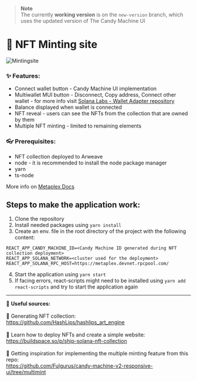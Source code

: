 > **Note** <br>
> The currently **working version** is on the ```new-version``` branch, which uses the updated version of The Candy Machine UI

# :tada: NFT Minting site
![Mintingsite](https://i.imgur.com/Cnk7WCQ.png)

### :sparkles: Features:
- Connect wallet button - Candy Machine UI implementation
- Multiwallet MUI button - Disconnect, Copy address, Connect other wallet - for more info visit [Solana Labs - Wallet Adapter repository](https://github.com/solana-labs/wallet-adapter)
- Balance displayed when wallet is connected
- NFT reveal - users can see the NFTs from the collection that are owned by them
- Multiple NFT minting - limited to remaining elements


### :eyeglasses: Prerequisites:
- NFT collection deployed to Arweave
- node - it is recommended to install the node package manager
- yarn
- ts-node

More info on [Metaplex Docs](https://docs.metaplex.com/candy-machine-v2/getting-started)

## Steps to make the application work:
1. Clone the repository
2. Install needed packages using ```yarn install```
3. Create an env. file in the root directory of the project with the following content:
```
REACT_APP_CANDY_MACHINE_ID=<Candy Machine ID generated during NFT collection deployment>
REACT_APP_SOLANA_NETWORK=<cluster used for the deployment>
REACT_APP_SOLANA_RPC_HOST=https://metaplex.devnet.rpcpool.com/
```
4. Start the application using ```yarn start```
5. If facing errors, react-scripts might need to be installed using ```yarn add react-scripts``` and try to start the application again
---
:open_book: **Useful sources:** </br> </br>
:link: Generating NFT collection:</br> https://github.com/HashLips/hashlips_art_engine </br></br>
:link: Learn how to deploy NFTs and create a simple website:</br> https://buildspace.so/p/ship-solana-nft-collection </br></br>
:link: Getting inspiration for implementing the multiple minting feature from this repo:</br> https://github.com/Fulgurus/candy-machine-v2-responsive-ui/tree/multimint
